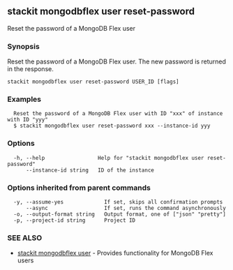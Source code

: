 ## stackit mongodbflex user reset-password

Reset the password of a MongoDB Flex user

### Synopsis

Reset the password of a MongoDB Flex user. The new password is returned in the response.

```
stackit mongodbflex user reset-password USER_ID [flags]
```

### Examples

```
  Reset the password of a MongoDB Flex user with ID "xxx" of instance with ID "yyy"
  $ stackit mongodbflex user reset-password xxx --instance-id yyy
```

### Options

```
  -h, --help                 Help for "stackit mongodbflex user reset-password"
      --instance-id string   ID of the instance
```

### Options inherited from parent commands

```
  -y, --assume-yes             If set, skips all confirmation prompts
      --async                  If set, runs the command asynchronously
  -o, --output-format string   Output format, one of ["json" "pretty"]
  -p, --project-id string      Project ID
```

### SEE ALSO

* [stackit mongodbflex user](./stackit_mongodbflex_user.md)	 - Provides functionality for MongoDB Flex users


